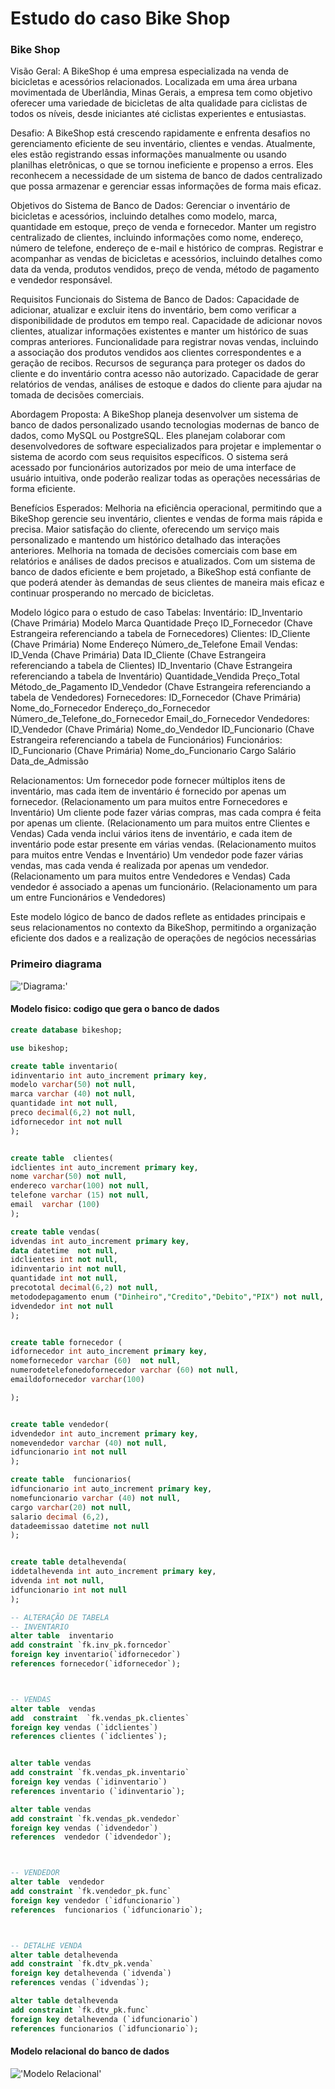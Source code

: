 # Estudo  do caso Bike Shop

 

### Bike Shop

Visão Geral: A BikeShop é uma empresa especializada na venda de bicicletas e acessórios relacionados. Localizada em uma área urbana movimentada de Uberlândia, Minas Gerais, a empresa tem como objetivo oferecer uma variedade de bicicletas de alta qualidade para ciclistas de todos os níveis, desde iniciantes até ciclistas experientes e entusiastas.

Desafio: A BikeShop está crescendo rapidamente e enfrenta desafios no gerenciamento eficiente de seu inventário, clientes e vendas. Atualmente, eles estão registrando essas informações manualmente ou usando planilhas eletrônicas, o que se tornou ineficiente e propenso a erros. Eles reconhecem a necessidade de um sistema de banco de dados centralizado que possa armazenar e gerenciar essas informações de forma mais eficaz.

Objetivos do Sistema de Banco de Dados: Gerenciar o inventário de bicicletas e acessórios, incluindo detalhes como modelo, marca, quantidade em estoque, preço de venda e fornecedor. Manter um registro centralizado de clientes, incluindo informações como nome, endereço, número de telefone, endereço de e-mail e histórico de compras. Registrar e acompanhar as vendas de bicicletas e acessórios, incluindo detalhes como data da venda, produtos vendidos, preço de venda, método de pagamento e vendedor responsável.

Requisitos Funcionais do Sistema de Banco de Dados: Capacidade de adicionar, atualizar e excluir itens do inventário, bem como verificar a disponibilidade de produtos em tempo real. Capacidade de adicionar novos clientes, atualizar informações existentes e manter um histórico de suas compras anteriores. Funcionalidade para registrar novas vendas, incluindo a associação dos produtos vendidos aos clientes correspondentes e a geração de recibos. Recursos de segurança para proteger os dados do cliente e do inventário contra acesso não autorizado. Capacidade de gerar relatórios de vendas, análises de estoque e dados do cliente para ajudar na tomada de decisões comerciais.

Abordagem Proposta: A BikeShop planeja desenvolver um sistema de banco de dados personalizado usando tecnologias modernas de banco de dados, como MySQL ou PostgreSQL. Eles planejam colaborar com desenvolvedores de software especializados para projetar e implementar o sistema de acordo com seus requisitos específicos. O sistema será acessado por funcionários autorizados por meio de uma interface de usuário intuitiva, onde poderão realizar todas as operações necessárias de forma eficiente.

Benefícios Esperados: Melhoria na eficiência operacional, permitindo que a BikeShop gerencie seu inventário, clientes e vendas de forma mais rápida e precisa. Maior satisfação do cliente, oferecendo um serviço mais personalizado e mantendo um histórico detalhado das interações anteriores. Melhoria na tomada de decisões comerciais com base em relatórios e análises de dados precisos e atualizados. Com um sistema de banco de dados eficiente e bem projetado, a BikeShop está confiante de que poderá atender às demandas de seus clientes de maneira mais eficaz e continuar prosperando no mercado de bicicletas.

Modelo lógico para o estudo de caso Tabelas: Inventário: ID_Inventario (Chave Primária) Modelo Marca Quantidade Preço ID_Fornecedor (Chave Estrangeira referenciando a tabela de Fornecedores) Clientes: ID_Cliente (Chave Primária) Nome Endereço Número_de_Telefone Email Vendas: ID_Venda (Chave Primária) Data ID_Cliente (Chave Estrangeira referenciando a tabela de Clientes) ID_Inventario (Chave Estrangeira referenciando a tabela de Inventário) Quantidade_Vendida Preço_Total Método_de_Pagamento ID_Vendedor (Chave Estrangeira referenciando a tabela de Vendedores) Fornecedores: ID_Fornecedor (Chave Primária) Nome_do_Fornecedor Endereço_do_Fornecedor Número_de_Telefone_do_Fornecedor Email_do_Fornecedor Vendedores: ID_Vendedor (Chave Primária) Nome_do_Vendedor ID_Funcionario (Chave Estrangeira referenciando a tabela de Funcionários) Funcionários: ID_Funcionario (Chave Primária) Nome_do_Funcionario Cargo Salário Data_de_Admissão

Relacionamentos: Um fornecedor pode fornecer múltiplos itens de inventário, mas cada item de inventário é fornecido por apenas um fornecedor. (Relacionamento um para muitos entre Fornecedores e Inventário) Um cliente pode fazer várias compras, mas cada compra é feita por apenas um cliente. (Relacionamento um para muitos entre Clientes e Vendas) Cada venda inclui vários itens de inventário, e cada item de inventário pode estar presente em várias vendas. (Relacionamento muitos para muitos entre Vendas e Inventário) Um vendedor pode fazer várias vendas, mas cada venda é realizada por apenas um vendedor. (Relacionamento um para muitos entre Vendedores e Vendas) Cada vendedor é associado a apenas um funcionário. (Relacionamento um para um entre Funcionários e Vendedores)

Este modelo lógico de banco de dados reflete as entidades principais e seus relacionamentos no contexto da BikeShop, permitindo a organização eficiente dos dados e a realização de operações de negócios necessárias


### Primeiro diagrama
!['Diagrama:'](ESQUEMA_BIKESHOPE.png) 



#### Modelo fisico: codigo que gera o banco de dados
```sql
create database bikeshop;

use bikeshop;

create table inventario(
idinventario int auto_increment primary key,
modelo varchar(50) not null,
marca varchar (40) not null,
quantidade int not null,
preco decimal(6,2) not null,
idfornecedor int not null
);


create table  clientes(
idclientes int auto_increment primary key,
nome varchar(50) not null,
endereco varchar(100) not null,
telefone varchar (15) not null,
email  varchar (100)
);

create table vendas(
idvendas int auto_increment primary key,
data datetime  not null,
idclientes int not null,
idinventario int not null,
quantidade int not null,
precototal decimal(6,2) not null,
metododepagamento enum ("Dinheiro","Credito","Debito","PIX") not null,
idvendedor int not null
);


create table fornecedor (
idfornecedor int auto_increment primary key,
nomefornecedor varchar (60)  not null,
numerodetelefonedofornecedor varchar (60) not null,
emaildofornecedor varchar(100)

);


create table vendedor(
idvendedor int auto_increment primary key,
nomevendedor varchar (40) not null,
idfuncionario int not null
);

create table  funcionarios(
idfuncionario int auto_increment primary key,
nomefuncionario varchar (40) not null,
cargo varchar(20) not null,
salario decimal (6,2),
datadeemissao datetime not null
); 


create table detalhevenda(
iddetalhevenda int auto_increment primary key,
idvenda int not null,
idfuncionario int not null
);

-- ALTERAÇÃO DE TABELA
-- INVENTARIO 
alter table  inventario
add constraint `fk.inv_pk.forncedor`
foreign key inventario(`idfornecedor`)
references fornecedor(`idfornecedor`);



-- VENDAS
alter table  vendas 
add  constraint  `fk.vendas_pk.clientes`
foreign key vendas (`idclientes`)
references clientes (`idclientes`);


alter table vendas  
add constraint `fk.vendas_pk.inventario`
foreign key vendas (`idinventario`)
references inventario (`idinventario`);

alter table vendas 
add constraint `fk.vendas_pk.vendedor`
foreign key vendas (`idvendedor`)
references  vendedor (`idvendedor`);



-- VENDEDOR
alter table  vendedor
add constraint `fk.vendedor_pk.func`
foreign key vendedor (`idfuncionario`)
references  funcionarios (`idfuncionario`);



-- DETALHE VENDA
alter table detalhevenda
add constraint `fk.dtv_pk.venda`
foreign key detalhevenda (`idvenda`)
references vendas (`idvendas`);

alter table detalhevenda 
add constraint `fk.dtv_pk.func`
foreign key detalhevenda (`idfuncionario`)
references funcionarios (`idfuncionario`);


```


#### Modelo relacional do banco de dados

!['Modelo Relacional'](modelo_logico.png)